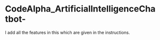# CodeAlpha_ArtificialIntelligenceChatbot-
I add all the features in this which are given in the instructions.
